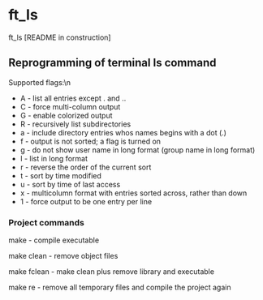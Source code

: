 # ft_ls
ft_ls [README in construction]

## Reprogramming of terminal ls command

Supported flags:\n
- A - list all entries except . and ..
- C - force multi-column output
- G - enable colorized output
- R - recursively list subdirectories
- a - include directory entries whos names begins with a dot (.)
- f - output is not sorted; a flag is turned on
- g - do not show user name in long format (group name in long format)
- l - list in long format
- r - reverse the order of the current sort
- t - sort by time modified
- u - sort by time of last access
- x - multicolumn format with entries sorted across, rather than down
- 1 - force output to be one entry per line

### Project commands

make - compile executable

make clean - remove object files

make fclean - make clean plus remove library and executable

make re - remove all temporary files and compile the project again
